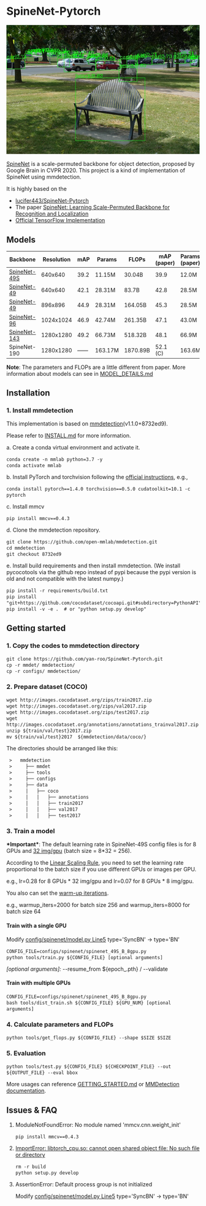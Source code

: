 # SpineNet-Pytorch
![demo image](demo/coco_test_12510.jpg)

[SpineNet](https://arxiv.org/abs/1912.05027) is a scale-permuted backbone for object detection, proposed by Google Brain in CVPR 2020. This project is a kind of implementation of SpineNet using mmdetection.

It is highly based on the
* [lucifer443/SpineNet-Pytorch](https://github.com/lucifer443/SpineNet-Pytorch)
* The paper [SpineNet: Learning Scale-Permuted Backbone for Recognition and Localization](https://arxiv.org/abs/1912.05027)
* [Official TensorFlow Implementation](https://github.com/tensorflow/tpu/tree/master/models/official/detection)

## Models

| Backbone     | Resolution  | mAP  | Params | FLOPs   | mAP <br> (paper) | Params <br> (paper) | FLOPs <br> (paper) | Download |
| ------------ | ----------  | ---- | ------ | ------- | ---------------- | ------------------- | ------------------ | -------- |
| [SpineNet-49S](configs/spinenet/spinenet_49S_B_8gpu.py) |   640x640   | 39.2 | 11.15M | 30.04B  |       39.9       |         12.0M       |        33.8B       | [model](https://drive.google.com/file/d/1400i71u_3rF1K_S-czeL5uUQaNE2gaod/view?usp=sharing) |
| [SpineNet-49](configs/spinenet/spinenet_49_B_8gpu_640.py)  |   640x640   | 42.1 | 28.31M | 83.7B   |       42.8       |         28.5M       |        85.4B       | [model](https://drive.google.com/file/d/1W_HsHmjDcIIXp9E9DyfzeyJFcvUQVkX8/view?usp=sharing) |
| [SpineNet-49](configs/spinenet/spinenet_49_B_8gpu_896.py)  |   896x896   | 44.9 | 28.31M | 164.05B |       45.3       |         28.5M       |        167.4B      | [model](https://drive.google.com/file/d/1PM-raZgwOc3Itd_AO9CA-TkNJgaF0Jv_/view?usp=sharing) |
| [SpineNet-96](configs/spinenet/spinenet_96_B_8gpu.py)  |  1024x1024  | 46.9   | 42.74M | 261.35B |       47.1       |         43.0M       |        265.4B      | [model](https://drive.google.com/file/d/18PiuIA2gWJoHIzRXBEwTIcsjxVHcfMrj/view?usp=sharing)|
| [SpineNet-143](configs/spinenet/spinenet_143_B_8gpu.py) |  1280x1280  | 49.2  | 66.73M | 518.32B |       48.1       |         66.9M       |        524.4B      | [model](https://drive.google.com/file/d/1-Ff0x2Mjd9F5kHfi0hEd66QoIsSRqC_u/view?usp=sharing)|
| SpineNet-190 |  1280x1280  | ——   | 163.17M| 1870.89B|       52.1 (C)   |         163.6M      |        1885B       | _Training_|

**Note**: The parameters and FLOPs are a little different from paper. More information about models can see in [MODEL_DETAILS.md](docs/MODEL_DETAILS.md)

## Installation

### 1. Install mmdetection

   This implementation is based on [mmdetection](https://github.com/open-mmlab/mmdetection)(v1.1.0+8732ed9).
   
   Please refer to [INSTALL.md](docs/INSTALL.md) for more information.

   a. Create a conda virtual environment and activate it.
   ```shell
   conda create -n mmlab python=3.7 -y
   conda activate mmlab
   ```

   b. Install PyTorch and torchvision following the [official instructions](https://pytorch.org/), e.g.,

   ```shell
   conda install pytorch==1.4.0 torchvision==0.5.0 cudatoolkit=10.1 -c pytorch
   ```
   c. Install mmcv
   
   ```shell
   pip install mmcv==0.4.3
   ```  
   
   d. Clone the mmdetection repository.

   ```shell
   git clone https://github.com/open-mmlab/mmdetection.git
   cd mmdetection
   git checkout 8732ed9
   ```

   e. Install build requirements and then install mmdetection.
   (We install pycocotools via the github repo instead of pypi because the pypi version is old and not compatible with the latest numpy.)

   ```shell
   pip install -r requirements/build.txt
   pip install "git+https://github.com/cocodataset/cocoapi.git#subdirectory=PythonAPI"
   pip install -v -e .  # or "python setup.py develop"
   ```

## Getting started
### 1. Copy the codes to mmdetection directory

```shell
git clone https://github.com/yan-roo/SpineNet-Pytorch.git
cp -r mmdet/ mmdetection/
cp -r configs/ mmdetection/
```

### 2. Prepare dataset (COCO)

```shell
wget http://images.cocodataset.org/zips/train2017.zip
wget http://images.cocodataset.org/zips/val2017.zip
wget http://images.cocodataset.org/zips/test2017.zip
wget http://images.cocodataset.org/annotations/annotations_trainval2017.zip
unzip ${train/val/test}2017.zip
mv ${train/val/test}2017  ${mmdetection/data/coco/}
```

  The directories should be arranged like this:

     >   mmdetection
     >     ├── mmdet
     >     ├── tools
     >     ├── configs
     >     ├── data
     >     │   ├── coco
     >     │   │   ├── annotations
     >     │   │   ├── train2017
     >     │   │   ├── val2017
     >     │   │   ├── test2017


### 3. Train a model

**\*Important\***: The default learning rate in SpineNet-49S config files is for 8 GPUs and [32 img/gpu](https://github.com/yan-roo/SpineNet-Pytorch/blob/master/configs/spinenet/spinenet_49S_B_8gpu.py#L87) (batch size = 8*32 = 256).

According to the [Linear Scaling Rule](https://arxiv.org/abs/1706.02677), you need to set the learning rate proportional to the batch size if you use different GPUs or images per GPU.

e.g., lr=0.28 for 8 GPUs * 32 img/gpu and lr=0.07 for 8 GPUs * 8 img/gpu.

You also can set the [warm-up iterations](https://github.com/yan-roo/SpineNet-Pytorch/blob/master/configs/spinenet/spinenet_49S_B_8gpu.py#L117).

e.g., warmup_iters=2000 for batch size 256 and warmup_iters=8000 for batch size 64

#### Train with a single GPU
Modify [config/spinenet/model.py Line5](https://github.com/yan-roo/SpineNet-Pytorch/blob/master/configs/spinenet/spinenet_49S_B_8gpu.py#L5)
type='SyncBN' -> type='BN'

```shell
CONFIG_FILE=configs/spinenet/spinenet_49S_B_8gpu.py
python tools/train.py ${CONFIG_FILE} [optional arguments]
```

_[optional arguments]:_ --resume_from ${epoch_.pth} / --validate

#### Train with multiple GPUs

```shell
CONFIG_FILE=configs/spinenet/spinenet_49S_B_8gpu.py
bash tools/dist_train.sh ${CONFIG_FILE} ${GPU_NUM} [optional arguments]
```
### 4. Calculate parameters and FLOPs

```shell
python tools/get_flops.py ${CONFIG_FILE} --shape $SIZE $SIZE
```

### 5. Evaluation

   ```shell
   python tools/test.py ${CONFIG_FILE} ${CHECKPOINT_FILE} --out  ${OUTPUT_FILE} --eval bbox
   ```

More usages can reference [GETTING_STARTED.md](docs/GETTING_STARTED.md) or [MMDetection documentation](https://mmdetection.readthedocs.io/).

## Issues & FAQ

   1. ModuleNotFoundError: No module named 'mmcv.cnn.weight_init'

      ```
      pip install mmcv==0.4.3	
      ```

   2. [ImportError: libtorch_cpu.so: cannot open shared object file: No such file or directory](https://github.com/open-mmlab/mmdetection/issues/2627)

      ```
      rm -r build
      python setup.py develop
      ```
   3. AssertionError: Default process group is not initialized
   
      Modify [config/spinenet/model.py Line5](https://github.com/yan-roo/SpineNet-Pytorch/blob/master/configs/spinenet/spinenet_49S_B_8gpu.py#L5) type='SyncBN' -> type='BN'

